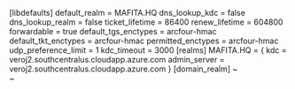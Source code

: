 [libdefaults]
default_realm = MAFITA.HQ
dns_lookup_kdc = false
dns_lookup_realm = false
ticket_lifetime = 86400
renew_lifetime = 604800
forwardable = true
default_tgs_enctypes = arcfour-hmac
default_tkt_enctypes = arcfour-hmac
permitted_enctypes = arcfour-hmac
udp_preference_limit = 1
kdc_timeout = 3000
[realms]
MAFITA.HQ = {
kdc = veroj2.southcentralus.cloudapp.azure.com
admin_server = veroj2.southcentralus.cloudapp.azure.com
}
[domain_realm]
~                                                                                                                                                     
~                

